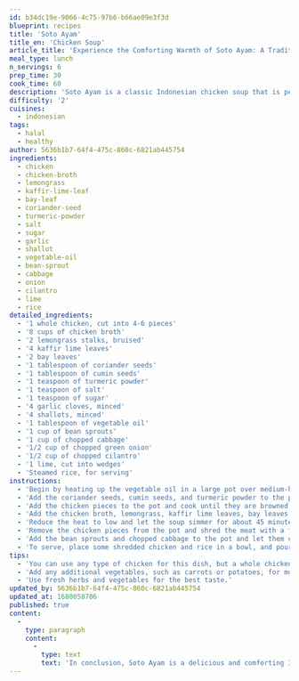 ```yaml
---
id: b34dc19e-9066-4c75-97b6-b66ae09e3f3d
blueprint: recipes
title: 'Soto Ayam'
title_en: 'Chicken Soup'
article_title: 'Experience the Comforting Warmth of Soto Ayam: A Traditional Indonesian Chicken Soup'
meal_type: lunch
n_servings: 6
prep_time: 30
cook_time: 60
description: 'Soto Ayam is a classic Indonesian chicken soup that is perfect for a warm and comforting meal. This dish is made with a fragrant broth infused with Indonesian spices, tender chicken meat, and an assortment of fresh herbs and vegetables. It is a great option for any meal of the day, especially during cold weather.'
difficulty: '2'
cuisines:
  - indonesian
tags:
  - halal
  - healthy
author: 5636b1b7-64f4-475c-860c-6821ab445754
ingredients:
  - chicken
  - chicken-broth
  - lemongrass
  - kaffir-lime-leaf
  - bay-leaf
  - coriander-seed
  - turmeric-powder
  - salt
  - sugar
  - garlic
  - shallot
  - vegetable-oil
  - bean-sprout
  - cabbage
  - onion
  - cilantro
  - lime
  - rice
detailed_ingredients:
  - '1 whole chicken, cut into 4-6 pieces'
  - '8 cups of chicken broth'
  - '2 lemongrass stalks, bruised'
  - '4 kaffir lime leaves'
  - '2 bay leaves'
  - '1 tablespoon of coriander seeds'
  - '1 tablespoon of cumin seeds'
  - '1 teaspoon of turmeric powder'
  - '1 teaspoon of salt'
  - '1 teaspoon of sugar'
  - '4 garlic cloves, minced'
  - '4 shallots, minced'
  - '1 tablespoon of vegetable oil'
  - '1 cup of bean sprouts'
  - '1 cup of chopped cabbage'
  - '1/2 cup of chopped green onion'
  - '1/2 cup of chopped cilantro'
  - '1 lime, cut into wedges'
  - 'Steamed rice, for serving'
instructions:
  - 'Begin by heating up the vegetable oil in a large pot over medium-high heat. Add the minced garlic and shallots, and stir for a few minutes until fragrant.'
  - 'Add the coriander seeds, cumin seeds, and turmeric powder to the pot and stir for another minute.'
  - 'Add the chicken pieces to the pot and cook until they are browned on all sides.'
  - 'Add the chicken broth, lemongrass, kaffir lime leaves, bay leaves, salt, and sugar to the pot. Stir everything together and bring the mixture to a boil.'
  - 'Reduce the heat to low and let the soup simmer for about 45 minutes to 1 hour, or until the chicken is tender and falls off the bone.'
  - 'Remove the chicken pieces from the pot and shred the meat with a fork.'
  - 'Add the bean sprouts and chopped cabbage to the pot and let them cook for a few minutes until they are tender.'
  - 'To serve, place some shredded chicken and rice in a bowl, and pour the soup over it. Garnish with chopped green onion, cilantro, and a lime wedge.'
tips:
  - 'You can use any type of chicken for this dish, but a whole chicken with skin and bone will give the broth more flavor.'
  - 'Add any additional vegetables, such as carrots or potatoes, for more texture and flavor.'
  - 'Use fresh herbs and vegetables for the best taste.'
updated_by: 5636b1b7-64f4-475c-860c-6821ab445754
updated_at: 1680058706
published: true
content:
  -
    type: paragraph
    content:
      -
        type: text
        text: 'In conclusion, Soto Ayam is a delicious and comforting Indonesian chicken soup that is perfect for any meal of the day. With its fragrant broth, tender chicken meat, and fresh herbs and vegetables, it is a crowd-pleaser that will warm your soul. Try making this traditional Indonesian dish at home for a taste of authentic Indonesian cuisine.'
---
```

